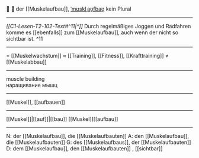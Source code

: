 💪 🔵 der [[Muskelaufbau]], [ˈmʊskl̩ˌaʊ̯fbaʊ̯](https://youglish.com/pronounce/Muskelaufbau/german)
kein Plural

---
*[[C1-Lesen-T2-102-Text#^11|^]]* Durch regelmäßiges Joggen und Radfahren komme es [[ebenfalls]] zum [[Muskelaufbau]], auch wenn der nicht so sichtbar ist. ^11


---
= [[Muskelwachstum]]
≈ [[Training]], [[Fitness]], [[Krafttraining]]
≠ [[Muskelabbau]]

---
muscle building  
наращивание мышц

---
[[Muskel]], [[aufbauen]]

---
[[Muskel]]|[[auf]]|[[bau]]
[[Muskel]][[aufbau]]


---
N: der [[Muskelaufbau]], die [[Muskelaufbauten]]
A: den [[Muskelaufbau]], die [[Muskelaufbauten]]
G: des [[Muskelaufbaus]], der [[Muskelaufbauten]]
D: dem [[Muskelaufbau]], den [[Muskelaufbauten]]
, [[sichtbar]]